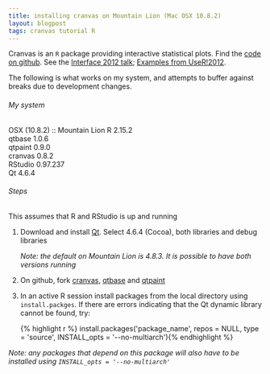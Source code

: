 ```yaml
---
title: installing cranvas on Mountain Lion (Mac OSX 10.8.2)
layout: blogpost
tags: cranvas tutorial R
---
```


Cranvas is an `R` package providing interactive statistical plots. 
Find the [code on github](https://github.com/ggobi/cranvas). See the
[Interface 2012 talk](https://github.com/downloads/yihui/yihui.github.com/cranvas-Houston-2012.pdf);
[Examples from UseR!2012](http://yihui.name/slides/2012-useR-cranvas-demo.R).

The following is what works on my system, and attempts to buffer against
breaks due to development changes.

###### My system

OSX (10.8.2) :: Mountain Lion
R 2.15.2	
qtbase 1.0.6	
qtpaint 0.9.0	
cranvas 0.8.2	
RStudio 0.97.237	
Qt 4.6.4	

###### Steps
This assumes that R and RStudio is up and running

1. Download and install [Qt](http://qt-project.org/downloads). Select 4.6.4 (Cocoa), 
	both libraries and debug libraries
	
	*Note: the default on Mountain Lion is 4.8.3. It is possible to have both versions running*
2. On github, fork [cranvas](https://github.com/ggobi/cranvas), [qtbase](https://github.com/ggobi/qtbase)
	and [qtpaint](https://github.com/ggobi/qtbase)	

3. In an active R session install packages from the local directory using ```install.packges```.
	If there are errors indicating that the Qt dynamic library cannot be found, try:

	{% highlight r %}
	install.packages('package_name', repos = NULL, 
		type = 'source', INSTALL_opts = '--no-multiarch'){% endhighlight %}
                 
*Note: any packages that depend on this package will also have to be installed using ```INSTALL_opts = '--no-multiarch'```*